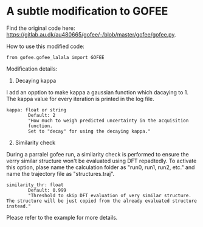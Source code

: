 # A subtle modification to GOFEE

Find the original code here:
https://gitlab.au.dk/au480665/gofee/-/blob/master/gofee/gofee.py.

How to use this modified code:
```
from gofee.gofee_lalala import GOFEE
```

Modification details:

1. Decaying kappa

I add an opption to make kappa a gaussian function which dacaying to 1. The kappa value for every iteration is printed in the log file. 

```
kappa: float or string
        Default: 2
        "How much to weigh predicted uncertainty in the acquisition
        function. 
        Set to "decay" for using the decaying kappa."
```

2. Similarity check

During a parralel gofee run, a similarity check is performed to ensure the verry similar structure won't be evaluated using DFT repadtedly. To activate this option, plase name the calculation folder as "run0, run1, run2, etc." and name the trajectory file as "structures.traj".

```
similarity_thr: float
        Default: 0.999
        "Threshold to skip DFT evaluation of very similar structure. The structure will be just copied from the already evaluated structure instead."
```

Please refer to the example for more details. 